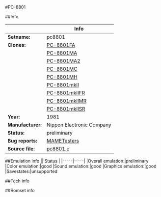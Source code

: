 #PC-8801

##Info

||Info|
|-----|-----|
|**Setname:**|pc8801
|**Clones:**|[PC-8801FA](pc8801fa.md)
||[PC-8801MA](pc8801ma.md)
||[PC-8801MA2](pc8801ma2.md)
||[PC-8801MC](pc8801mc.md)
||[PC-8801MH](pc8801mh.md)
||[PC-8801mkII](pc8801mk2.md)
||[PC-8801mkIIFR](pc8801mk2fr.md)
||[PC-8801mkIIMR](pc8801mk2mr.md)
||[PC-8801mkIISR](pc8801mk2sr.md)
|**Year:**|1981
|**Manufacturer:**|Nippon Electronic Company
|**Status:**|preliminary
|**Bug reports:**|[MAMETesters](http://mametesters.org/view_all_set.php?type=1&temporary=y&search=pc8801.c)
|**Source file:**|[pc8801.c](https://github.com/mamedev/mame/blob/master/src/mess/drivers/pc8801.c)

##Emulation info
|| Status |
|-----|-----|
|Overall emulation:|preliminary
|Color emulation:|good
|Sound emulation:|good
|Graphics emulation:|good
|Savestates:|unsupported

##Tech info

##Romset info

<!--- START OF EDITED COMMENT DO NOT TOUCH TEXT ABOVE-->
